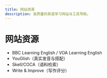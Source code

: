 ```yaml
---
title: 网站资源
description: 高质量的英语学习网站与工具导航。
---
```


# 网站资源

- BBC Learning English / VOA Learning English
- YouGlish（真实发音与搭配）
- Skell/COCA（语料检索）
- Write & Improve（写作评分）


